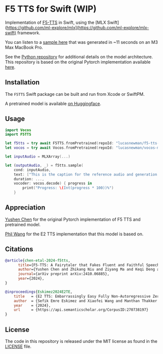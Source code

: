 
# F5 TTS for Swift (WIP)

Implementation of [F5-TTS](https://arxiv.org/abs/2410.06885) in Swift, using the [MLX Swift](https://github.com/ml-explore/mlx](https://github.com/ml-explore/mlx-swift) framework.

You can listen to a [sample here](https://s3.amazonaws.com/lucasnewman.datasets/f5tts/sample.wav) that was generated in ~11 seconds on an M3 Max MacBook Pro.

See the [Python repository](https://github.com/lucasnewman/f5-tts-mlx) for additional details on the model architecture.
This repository is based on the original Pytorch implementation available [here](https://github.com/SWivid/F5-TTS).


## Installation

The `F5TTS` Swift package can be built and run from Xcode or SwiftPM.

A pretrained model is available [on Huggingface](https://hf.co/lucasnewman/f5-tts-mlx).


## Usage

```swift
import Vocos
import F5TTS

let f5tts = try await F5TTS.fromPretrained(repoId: "lucasnewman/f5-tts-mlx")
let vocos = try await Vocos.fromPretrained(repoId: "lucasnewman/vocos-mel-24khz-mlx") // if decoding to audio output

let inputAudio = MLXArray(...)

let (outputAudio, _) = f5tts.sample(
    cond: inputAudio,
    text: ["This is the caption for the reference audio and generation text."],
    duration: ...,
    vocoder: vocos.decode) { progress in
        print("Progress: \(Int(progress * 100))%")
    }
```

## Appreciation

[Yushen Chen](https://github.com/SWivid) for the original Pytorch implementation of F5 TTS and pretrained model.

[Phil Wang](https://github.com/lucidrains) for the E2 TTS implementation that this model is based on.

## Citations

```bibtex
@article{chen-etal-2024-f5tts,
      title={F5-TTS: A Fairytaler that Fakes Fluent and Faithful Speech with Flow Matching}, 
      author={Yushen Chen and Zhikang Niu and Ziyang Ma and Keqi Deng and Chunhui Wang and Jian Zhao and Kai Yu and Xie Chen},
      journal={arXiv preprint arXiv:2410.06885},
      year={2024},
}
```

```bibtex
@inproceedings{Eskimez2024E2TE,
    title   = {E2 TTS: Embarrassingly Easy Fully Non-Autoregressive Zero-Shot TTS},
    author  = {Sefik Emre Eskimez and Xiaofei Wang and Manthan Thakker and Canrun Li and Chung-Hsien Tsai and Zhen Xiao and Hemin Yang and Zirun Zhu and Min Tang and Xu Tan and Yanqing Liu and Sheng Zhao and Naoyuki Kanda},
    year    = {2024},
    url     = {https://api.semanticscholar.org/CorpusID:270738197}
}
```

## License

The code in this repository is released under the MIT license as found in the
[LICENSE](LICENSE) file.
